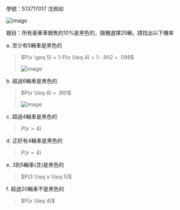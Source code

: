 學號：513717017 沈佩如

![image](https://github.com/user-attachments/assets/d8be2356-e3e7-4686-8c8e-cab5ddd522e7)

題目：所有豪華車銷售的10%是黑色的，隨機選擇25輛，請找出以下機率

a. 至少有5輛車是黑色的
>
>$P(x \geq 5) = 1-P(x \\leq 4) = 1- .902 = .098$
>
>![image](https://github.com/user-attachments/assets/c1e291c9-f0a0-42ac-a17c-75fbe3a8c598)

b. 超過6輛車是黑色的
>
>$P(x \\leq 6) = .991$
>
>![image](https://github.com/user-attachments/assets/5d1ce6ba-9b03-4ed0-992a-c37f5b5dfef2)

c. 超過4輛車是黑色的
>
>$P(x > 4)$
>
d. 正好有4輛車是黑色的
>
>$P(x = 4)$
>
e. 3到5輛車(含)是黑色的
>
>$P(3 \\leq x \\leq 5)$
>
f. 超過20輛車不是黑色的
>
>$P(x \\leq 4)$
